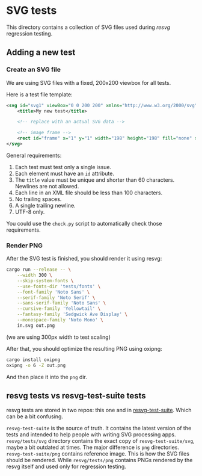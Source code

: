 # SVG tests

This directory contains a collection of SVG files used during *resvg* regression testing.

## Adding a new test

### Create an SVG file

We are using SVG files with a fixed, 200x200 viewbox for all tests.

Here is a test file template:

```xml
<svg id="svg1" viewBox="0 0 200 200" xmlns="http://www.w3.org/2000/svg">
    <title>My new test</title>

    <!-- replace with an actual SVG data -->

    <!-- image frame -->
    <rect id="frame" x="1" y="1" width="198" height="198" fill="none" stroke="black"/>
</svg>

```

General requirements:

1. Each test must test only a single issue.
1. Each element must have an `id` attribute.
1. The `title` value must be unique and shorter than 60 characters.<br/>
   Newlines are not allowed.
1. Each line in an XML file should be less than 100 characters.
1. No trailing spaces.
1. A single trailing newline.
1. UTF-8 only.

You could use the `check.py` script to automatically check those requirements.

### Render PNG

After the SVG test is finished, you should render it using resvg:

```sh
cargo run --release -- \
    --width 300 \
    --skip-system-fonts \
    --use-fonts-dir 'tests/fonts' \
    --font-family 'Noto Sans' \
    --serif-family 'Noto Serif' \
    --sans-serif-family 'Noto Sans' \
    --cursive-family 'Yellowtail' \
    --fantasy-family 'Sedgwick Ave Display' \
    --monospace-family 'Noto Mono' \
    in.svg out.png
```

(we are using 300px width to test scaling)

After that, you should optimize the resulting PNG using oxipng:

```sh
cargo install oxipng
oxipng -o 6 -Z out.png
```

And then place it into the `png` dir.

## resvg tests vs resvg-test-suite tests

resvg tests are stored in two repos: this one and in
[resvg-test-suite](https://github.com/RazrFalcon/resvg-test-suite).
Which can be a bit confusing.

`resvg-test-suite` is the source of truth. It contains the latest version of the tests
and intended to help people with writing SVG processing apps.
`resvg/tests/svg` directory contains the exact copy of `resvg-test-suite/svg`,
maybe a bit outdated at times.
The major difference is `png` directories. `resvg-test-suite/png` contains reference image.
This is how the SVG files should be rendered.
While `resvg/tests/png` contains PNGs rendered by the resvg itself
and used only for regression testing.
